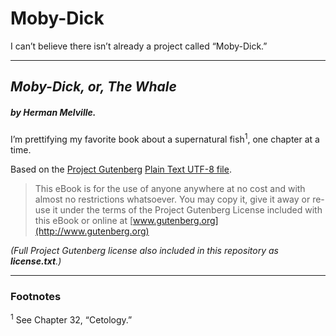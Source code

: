 Moby-Dick
=========

I can’t believe there isn’t already a project called “Moby-Dick.”

---

## *Moby-Dick, or, The Whale* 
##### by Herman Melville. 

I’m prettifying my favorite book about a supernatural fish<sup>1</sup>, one chapter at a time.

Based on the [Project Gutenberg](http://www.gutenberg.org/ebooks/2701) [Plain Text UTF-8 file](http://www.gutenberg.org/cache/epub/2701/pg2701.txt).

> This eBook is for the use of anyone anywhere at no cost and with almost no restrictions whatsoever.  You may copy it, give it away or re-use it under the terms of the Project Gutenberg License included with this eBook or online at [www.gutenberg.org](http://www.gutenberg.org)

*(Full Project Gutenberg license also included in this repository as __license.txt__.)*

---- 

### Footnotes

<sup>1</sup> See Chapter 32, “Cetology.”
